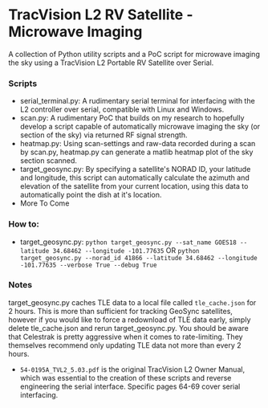 # TracVision L2 RV Satellite - Microwave Imaging
A collection of Python utility scripts and a PoC script for microwave imaging the sky using a TracVision L2 Portable RV Satellite over Serial.

### Scripts
* serial_terminal.py: A rudimentary serial terminal for interfacing with the L2 controller over serial, compatible with Linux and Windows.
* scan.py: A rudimentary PoC that builds on my research to hopefully develop a script capable of automatically microwave imaging the sky (or section of the sky) via returned RF signal strength.
* heatmap.py: Using scan-settings and raw-data recorded during a scan by scan.py, heatmap.py can generate a matlib heatmap plot of the sky section scanned.
* target_geosync.py: By specifying a satellite's NORAD ID, your latitude and longitude, this script can automatically calculate the azimuth and elevation of the satellite from your current location, using this data to automatically point the dish at it's location.
* More To Come

### How to:
* target_geosync.py: `python target_geosync.py --sat_name GOES18 --latitude 34.68462 --longitude -101.77635` OR `python target_geosync.py --norad_id 41866 --latitude 34.68462 --longitude -101.77635 --verbose True --debug True`


### Notes
target_geosync.py caches TLE data to a local file called `tle_cache.json` for 2 hours. This is more than sufficient for tracking GeoSync satellites, however if you would like to force a redownload of TLE data early, simply delete tle_cache.json and rerun target_geosync.py. You should be aware that Celestrak is pretty aggressive when it comes to rate-limiting. They themselves recommend only updating TLE data not more than every 2 hours.
* `54-0195A_TVL2_5.03.pdf` is the original TracVision L2 Owner Manual, which was essential to the creation of these scripts and reverse engineering the serial interface. Specific pages 64-69 cover serial interfacing.

